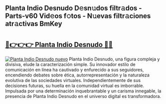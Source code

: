 ## Planta Indio Desnudo D𝚎sn𝚞dos filtr𝚊dos - Parts-v60 Vid𝚎os f𝚘tos - N𝚞evas filtr𝚊ciones atr𝚊ctivas BmKey

# <h2><a href="http://mb0qk4u.tromn.icu/?c=Planta+Indio+Desnudo">🔗👉👉👉 Planta Indio Desnudo 🔗🔗</a></h2>

[![Planta Indio Desnudo nuevo](https://i.imgur.com/pEAQMta.gif)](http://mb0qk4u.tromn.icu/?c=Planta+Indio+Desnudo)
Planta Indio Desnudo, una figura compleja y divisiva, elude la caracterización simple. Su innovador estilo de comunicación en línea ha cautivado y enfurecido a sus seguidores, encendiendo debates sobre ética, autorrepresentación y la naturaleza evolutiva de las sociedades virtuales. Independientemente de sus decisiones futuras, su huella en la comunidad virtual es imborrable. Impulsada por una determinación inquebrantable y un carisma innegable, la presencia de Planta Indio Desnudo en el universo digital es transformadora.
